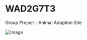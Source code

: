 # WAD2G7T3
Group Project - Animal Adoption Site

![image](https://user-images.githubusercontent.com/105766416/201525512-f5bd4751-9a8e-496b-813c-14322a4f07ef.png)

